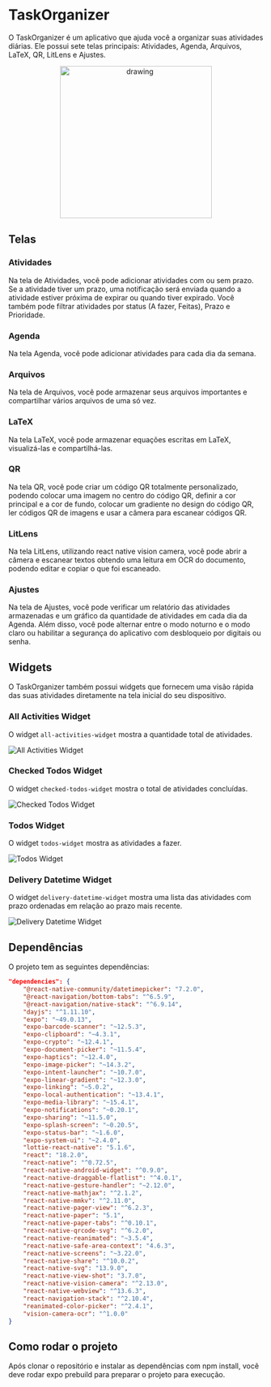 # TaskOrganizer

O TaskOrganizer é um aplicativo que ajuda você a organizar suas atividades diárias. Ele possui sete telas principais: Atividades, Agenda, Arquivos, LaTeX, QR, LitLens e Ajustes.

<p align="center">
  <img src="https://github.com/jefersonapps/TaskOrganizer/raw/main/src/assets/adaptive-icon.png" alt="drawing" width="300"/>
</p>

## Telas

### Atividades

Na tela de Atividades, você pode adicionar atividades com ou sem prazo. Se a atividade tiver um prazo, uma notificação será enviada quando a atividade estiver próxima de expirar ou quando tiver expirado. Você também pode filtrar atividades por status (A fazer, Feitas), Prazo e Prioridade.

### Agenda

Na tela Agenda, você pode adicionar atividades para cada dia da semana.

### Arquivos

Na tela de Arquivos, você pode armazenar seus arquivos importantes e compartilhar vários arquivos de uma só vez.

### LaTeX

Na tela LaTeX, você pode armazenar equações escritas em LaTeX, visualizá-las e compartilhá-las.

### QR

Na tela QR, você pode criar um código QR totalmente personalizado, podendo colocar uma imagem no centro do código QR, definir a cor principal e a cor de fundo, colocar um gradiente no design do código QR, ler códigos QR de imagens e usar a câmera para escanear códigos QR.

### LitLens

Na tela LitLens, utilizando react native vision camera, você pode abrir a câmera e escanear textos obtendo uma leitura em OCR do documento, podendo editar e copiar o que foi escaneado.

### Ajustes

Na tela de Ajustes, você pode verificar um relatório das atividades armazenadas e um gráfico da quantidade de atividades em cada dia da Agenda. Além disso, você pode alternar entre o modo noturno e o modo claro ou habilitar a segurança do aplicativo com desbloqueio por digitais ou senha.

## Widgets

O TaskOrganizer também possui widgets que fornecem uma visão rápida das suas atividades diretamente na tela inicial do seu dispositivo.

### All Activities Widget

O widget `all-activities-widget` mostra a quantidade total de atividades.

![All Activities Widget](https://github.com/jefersonapps/TaskOrganizer/raw/main/src/assets/widget-preview/all-activities-widget.png)

### Checked Todos Widget

O widget `checked-todos-widget` mostra o total de atividades concluídas.

![Checked Todos Widget](https://github.com/jefersonapps/TaskOrganizer/raw/main/src/assets/widget-preview/checked-todos-widget.png)

### Todos Widget

O widget `todos-widget` mostra as atividades a fazer.

![Todos Widget](https://github.com/jefersonapps/TaskOrganizer/raw/main/src/assets/widget-preview/todos-widget.png)

### Delivery Datetime Widget

O widget `delivery-datetime-widget` mostra uma lista das atividades com prazo ordenadas em relação ao prazo mais recente.

![Delivery Datetime Widget](https://github.com/jefersonapps/TaskOrganizer/raw/main/src/assets/widget-preview/delivery-datetime-widget.png)

## Dependências

O projeto tem as seguintes dependências:

```json
"dependencies": {
    "@react-native-community/datetimepicker": "7.2.0",
    "@react-navigation/bottom-tabs": "^6.5.9",
    "@react-navigation/native-stack": "^6.9.14",
    "dayjs": "^1.11.10",
    "expo": "~49.0.13",
    "expo-barcode-scanner": "~12.5.3",
    "expo-clipboard": "~4.3.1",
    "expo-crypto": "~12.4.1",
    "expo-document-picker": "~11.5.4",
    "expo-haptics": "~12.4.0",
    "expo-image-picker": "~14.3.2",
    "expo-intent-launcher": "~10.7.0",
    "expo-linear-gradient": "~12.3.0",
    "expo-linking": "~5.0.2",
    "expo-local-authentication": "~13.4.1",
    "expo-media-library": "~15.4.1",
    "expo-notifications": "~0.20.1",
    "expo-sharing": "~11.5.0",
    "expo-splash-screen": "~0.20.5",
    "expo-status-bar": "~1.6.0",
    "expo-system-ui": "~2.4.0",
    "lottie-react-native": "5.1.6",
    "react": "18.2.0",
    "react-native": "^0.72.5",
    "react-native-android-widget": "^0.9.0",
    "react-native-draggable-flatlist": "^4.0.1",
    "react-native-gesture-handler": "~2.12.0",
    "react-native-mathjax": "^2.1.2",
    "react-native-mmkv": "^2.11.0",
    "react-native-pager-view": "^6.2.3",
    "react-native-paper": "5.1",
    "react-native-paper-tabs": "^0.10.1",
    "react-native-qrcode-svg": "^6.2.0",
    "react-native-reanimated": "~3.5.4",
    "react-native-safe-area-context": "4.6.3",
    "react-native-screens": "~3.22.0",
    "react-native-share": "^10.0.2",
    "react-native-svg": "13.9.0",
    "react-native-view-shot": "3.7.0",
    "react-native-vision-camera": "^2.13.0",
    "react-native-webview": "^13.6.3",
    "react-navigation-stack": "^2.10.4",
    "reanimated-color-picker": "^2.4.1",
    "vision-camera-ocr": "^1.0.0"
}
```

## Como rodar o projeto

Após clonar o repositório e instalar as dependências com npm install, você deve rodar expo prebuild para preparar o projeto para execução.
